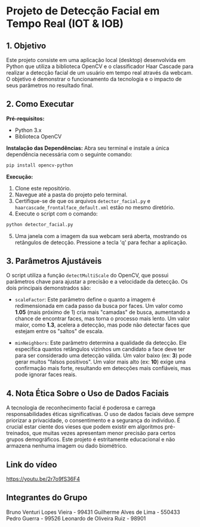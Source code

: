 # Projeto de Detecção Facial em Tempo Real (IOT & IOB)

## 1. Objetivo

Este projeto consiste em uma aplicação local (desktop) desenvolvida em Python que utiliza a biblioteca OpenCV e o classificador Haar Cascade para realizar a detecção facial de um usuário em tempo real através da webcam. O objetivo é demonstrar o funcionamento da tecnologia e o impacto de seus parâmetros no resultado final.

## 2. Como Executar

**Pré-requisitos:**
* Python 3.x
* Biblioteca OpenCV

**Instalação das Dependências:**
Abra seu terminal e instale a única dependência necessária com o seguinte comando:
```bash
pip install opencv-python
```

**Execução:**
1.  Clone este repositório.
2.  Navegue até a pasta do projeto pelo terminal.
3.  Certifique-se de que os arquivos `detector_facial.py` e `haarcascade_frontalface_default.xml` estão no mesmo diretório.
4.  Execute o script com o comando:
```bash
python detector_facial.py
```
5.  Uma janela com a imagem da sua webcam será aberta, mostrando os retângulos de detecção. Pressione a tecla 'q' para fechar a aplicação.

## 3. Parâmetros Ajustáveis

O script utiliza a função `detectMultiScale` do OpenCV, que possui parâmetros chave para ajustar a precisão e a velocidade da detecção. Os dois principais demonstrados são:

* `scaleFactor`: Este parâmetro define o quanto a imagem é redimensionada em cada passo da busca por faces. Um valor como **1.05** (mais próximo de 1) cria mais "camadas" de busca, aumentando a chance de encontrar faces, mas torna o processo mais lento. Um valor maior, como **1.3**, acelera a detecção, mas pode não detectar faces que estejam entre os "saltos" de escala.

* `minNeighbors`: Este parâmetro determina a qualidade da detecção. Ele especifica quantos retângulos vizinhos um candidato a face deve ter para ser considerado uma detecção válida. Um valor baixo (ex: **3**) pode gerar muitos "falsos positivos". Um valor mais alto (ex: **10**) exige uma confirmação mais forte, resultando em detecções mais confiáveis, mas pode ignorar faces reais.

## 4. Nota Ética Sobre o Uso de Dados Faciais

A tecnologia de reconhecimento facial é poderosa e carrega responsabilidades éticas significativas. O uso de dados faciais deve sempre priorizar a privacidade, o consentimento e a segurança do indivíduo. É crucial estar ciente dos vieses que podem existir em algoritmos pré-treinados, que muitas vezes apresentam menor precisão para certos grupos demográficos. Este projeto é estritamente educacional e não armazena nenhuma imagem ou dado biométrico.

## Link do vídeo
https://youtu.be/2r7o9fS36F4

## Integrantes do Grupo
Bruno Venturi Lopes Vieira - 99431
Guilherme Alves de Lima - 550433
Pedro Guerra - 99526
Leonardo de Oliveira Ruiz - 98901
